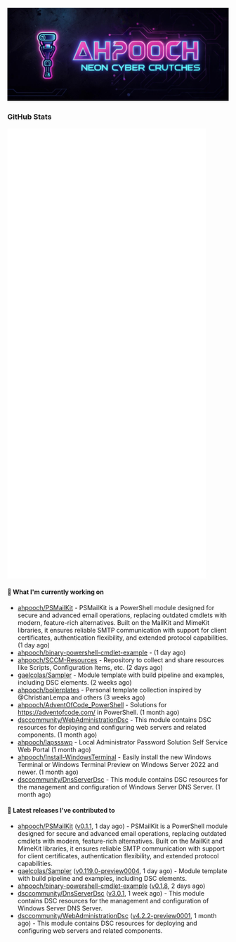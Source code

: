 <p align="center"><img src="https://raw.githubusercontent.com/ahpooch/ahpooch/main/ahpooch_NeonCyberCrutches.jpeg" />

### GitHub Stats
<p align="left"><img src="https://raw.githubusercontent.com/ahpooch/ahpooch/main/github-metrics.svg" /></p>

#### 👷 What I'm currently working on

- [ahpooch/PSMailKit](https://github.com/ahpooch/PSMailKit) - PSMailKit is a PowerShell module designed for secure and advanced email operations, replacing outdated cmdlets with modern, feature-rich alternatives. Built on the MailKit and MimeKit libraries, it ensures reliable SMTP communication with support for client certificates, authentication flexibility, and extended protocol capabilities. (1 day ago)
- [ahpooch/binary-powershell-cmdlet-example](https://github.com/ahpooch/binary-powershell-cmdlet-example) -  (1 day ago)
- [ahpooch/SCCM-Resources](https://github.com/ahpooch/SCCM-Resources) - Repository to collect and share resources like Scripts, Configuration Items, etc. (2 days ago)
- [gaelcolas/Sampler](https://github.com/gaelcolas/Sampler) - Module template with build pipeline and examples, including DSC elements. (2 weeks ago)
- [ahpooch/boilerplates](https://github.com/ahpooch/boilerplates) - Personal template collection inspired by @ChristianLempa and others (3 weeks ago)
- [ahpooch/AdventOfCode_PowerShell](https://github.com/ahpooch/AdventOfCode_PowerShell) - Solutions for https://adventofcode.com/ in PowerShell. (1 month ago)
- [dsccommunity/WebAdministrationDsc](https://github.com/dsccommunity/WebAdministrationDsc) - This module contains DSC resources for deploying and configuring web servers and related components. (1 month ago)
- [ahpooch/lapssswp](https://github.com/ahpooch/lapssswp) - Local Administrator Password Solution Self Service Web Portal (1 month ago)
- [ahpooch/Install-WindowsTerminal](https://github.com/ahpooch/Install-WindowsTerminal) - Easily install the new Windows Terminal or Windows Terminal Preview on Windows Server 2022 and newer. (1 month ago)
- [dsccommunity/DnsServerDsc](https://github.com/dsccommunity/DnsServerDsc) - This module contains DSC resources for the management and configuration of Windows Server DNS Server. (1 month ago)

#### 🚀 Latest releases I've contributed to

- [ahpooch/PSMailKit](https://github.com/ahpooch/PSMailKit) ([v0.1.1](https://github.com/ahpooch/PSMailKit/releases/tag/v0.1.1), 1 day ago) - PSMailKit is a PowerShell module designed for secure and advanced email operations, replacing outdated cmdlets with modern, feature-rich alternatives. Built on the MailKit and MimeKit libraries, it ensures reliable SMTP communication with support for client certificates, authentication flexibility, and extended protocol capabilities.
- [gaelcolas/Sampler](https://github.com/gaelcolas/Sampler) ([v0.119.0-preview0004](https://github.com/gaelcolas/Sampler/releases/tag/v0.119.0-preview0004), 1 day ago) - Module template with build pipeline and examples, including DSC elements.
- [ahpooch/binary-powershell-cmdlet-example](https://github.com/ahpooch/binary-powershell-cmdlet-example) ([v0.1.8](https://github.com/ahpooch/binary-powershell-cmdlet-example/releases/tag/v0.1.8), 2 days ago)
- [dsccommunity/DnsServerDsc](https://github.com/dsccommunity/DnsServerDsc) ([v3.0.1](https://github.com/dsccommunity/DnsServerDsc/releases/tag/v3.0.1), 1 week ago) - This module contains DSC resources for the management and configuration of Windows Server DNS Server.
- [dsccommunity/WebAdministrationDsc](https://github.com/dsccommunity/WebAdministrationDsc) ([v4.2.2-preview0001](https://github.com/dsccommunity/WebAdministrationDsc/releases/tag/v4.2.2-preview0001), 1 month ago) - This module contains DSC resources for deploying and configuring web servers and related components.
